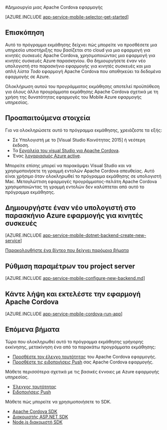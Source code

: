 <properties
    pageTitle="Δημιουργία εφαρμογής Cordova στην Azure εφαρμογής υπηρεσίας εφαρμογές για κινητές συσκευές | Microsoft Azure"
    description="Παρακολουθήστε αυτό το πρόγραμμα εκμάθησης για να ξεκινήσετε με τη χρήση παρασκήνιο Azure εφαρμογής για κινητές συσκευές για την ανάπτυξη Apache Cordova"
    services="app-service\mobile"
    documentationCenter="javascript"
    authors="adrianhall"
    manager="erikre"
    editor=""
    tags=""
    keywords="cordova, javascript, πρόγραμμα-πελάτη κινητών," />

<tags
    ms.service="app-service-mobile"
    ms.workload="na"
    ms.tgt_pltfrm="mobile-html"
    ms.devlang="javascript"
    ms.topic="hero-article"
    ms.date="10/01/2016"
    ms.author="adrianha"/>

#<a name="create-an-apache-cordova-app"></a>Δημιουργία μιας Apache Cordova εφαρμογής

[AZURE.INCLUDE [app-service-mobile-selector-get-started](../../includes/app-service-mobile-selector-get-started.md)]

## <a name="overview"></a>Επισκόπηση

Αυτό το πρόγραμμα εκμάθησης δείχνει πώς μπορείτε να προσθέσετε μια υπηρεσία υποστήριξης που βασίζεται στο cloud για μια εφαρμογή για κινητές συσκευές Apache Cordova, χρησιμοποιώντας μια εφαρμογή για κινητές συσκευές Azure παρασκηνίου.  Θα δημιουργήσετε έναν νέο υπολογιστή στο παρασκήνιο εφαρμογής για κινητές συσκευές και μια απλή _λίστα Todo_ εφαρμογή Apache Cordova που αποθηκεύει τα δεδομένα εφαρμογής σε Azure.

Ολοκλήρωση αυτού του προγράμματος εκμάθησης αποτελεί προϋπόθεση για όλους άλλα προγράμματα εκμάθησης Apache Cordova σχετικά με τη χρήση της δυνατότητας εφαρμογές του Mobile Azure εφαρμογής υπηρεσίας.

## <a name="prerequisites"></a>Προαπαιτούμενα στοιχεία

Για να ολοκληρώσετε αυτό το πρόγραμμα εκμάθησης, χρειάζεστε τα εξής:

* Σε Υπολογιστή με το [Visual Studio Κοινότητας 2015] ή νεότερη έκδοση.
* Τα [Εργαλεία του visual Studio για Apache Cordova].
* Ένας [λογαριασμός Azure active](https://azure.microsoft.com/pricing/free-trial/).

Μπορείτε επίσης μπορεί να παρακάμψει Visual Studio και να χρησιμοποιήσετε τη γραμμή εντολών Apache Cordova απευθείας.  Αυτό είναι χρήσιμο όταν ολοκληρωθεί το πρόγραμμα εκμάθησης σε υπολογιστή Mac.  Μεταγλώττιση εφαρμογές προγράμματος-πελάτη Apache Cordova χρησιμοποιώντας τη γραμμή εντολών δεν καλύπτεται από αυτό το πρόγραμμα εκμάθησης.

## <a name="create-a-new-azure-mobile-app-backend"></a>Δημιουργήστε έναν νέο υπολογιστή στο παρασκήνιο Azure εφαρμογής για κινητές συσκευές

[AZURE.INCLUDE [app-service-mobile-dotnet-backend-create-new-service](../../includes/app-service-mobile-dotnet-backend-create-new-service.md)]

[Παρακολουθήστε ένα βίντεο που δείχνει παρόμοια βήματα](https://channel9.msdn.com/series/Azure-connected-services-with-Cordova/Azure-connected-services-task-1-Create-an-Azure-Mobile-App)

## <a name="configure-the-server-project"></a>Ρύθμιση παραμέτρων του project server

[AZURE.INCLUDE [app-service-mobile-configure-new-backend.md](../../includes/app-service-mobile-configure-new-backend.md)]

## <a name="download-and-run-the-apache-cordova-app"></a>Κάντε λήψη και εκτελέστε την εφαρμογή Apache Cordova

[AZURE.INCLUDE [app-service-mobile-cordova-run-app](../../includes/app-service-mobile-cordova-run-app.md)]

## <a name="next-steps"></a>Επόμενα βήματα

Τώρα που ολοκληρωθεί αυτό το πρόγραμμα εκμάθησης γρήγορης εκκίνησης, μετακίνηση ένα από τα παρακάτω προγράμματα εκμάθησης:

* [Προσθέστε τον έλεγχο ταυτότητας] του Apache Cordova εφαρμογής.
* [Προσθέστε τις ειδοποιήσεις Push] σας Apache Cordova εφαρμογής.

Μάθετε περισσότερα σχετικά με τις βασικές έννοιες με Azure εφαρμογής υπηρεσίας.

* [Έλεγχος ταυτότητας]
* [Ειδοποιήσεις Push]

Μάθετε πώς μπορείτε να χρησιμοποιήσετε το SDK.

* [Apache Cordova SDK]
* [Διακομιστής ASP.NET SDK]
* [Node.js διακομιστή SDK]

<!-- Images. -->

<!-- URLs -->
[Azure portal]: https://portal.azure.com/
[Κοινότητα του Visual Studio 2015]: http://www.visualstudio.com/
[Εργαλεία του Visual Studio για Apache Cordova]: https://www.visualstudio.com/en-us/features/cordova-vs.aspx
[Προσθέστε τον έλεγχο ταυτότητας]: app-service-mobile-cordova-get-started-users.md
[Προσθέστε τις ειδοποιήσεις Push]: app-service-mobile-cordova-get-started-push.md
[Έλεγχος ταυτότητας]: app-service-mobile-auth.md
[Ειδοποιήσεις Push]: ../notification-hubs/notification-hubs-push-notification-overview.md
[Apache Cordova SDK]: app-service-mobile-cordova-how-to-use-client-library.md
[Διακομιστής ASP.NET SDK]: app-service-mobile-dotnet-backend-how-to-use-server-sdk.md
[Node.js διακομιστή SDK]: app-service-mobile-node-backend-how-to-use-server-sdk.md
